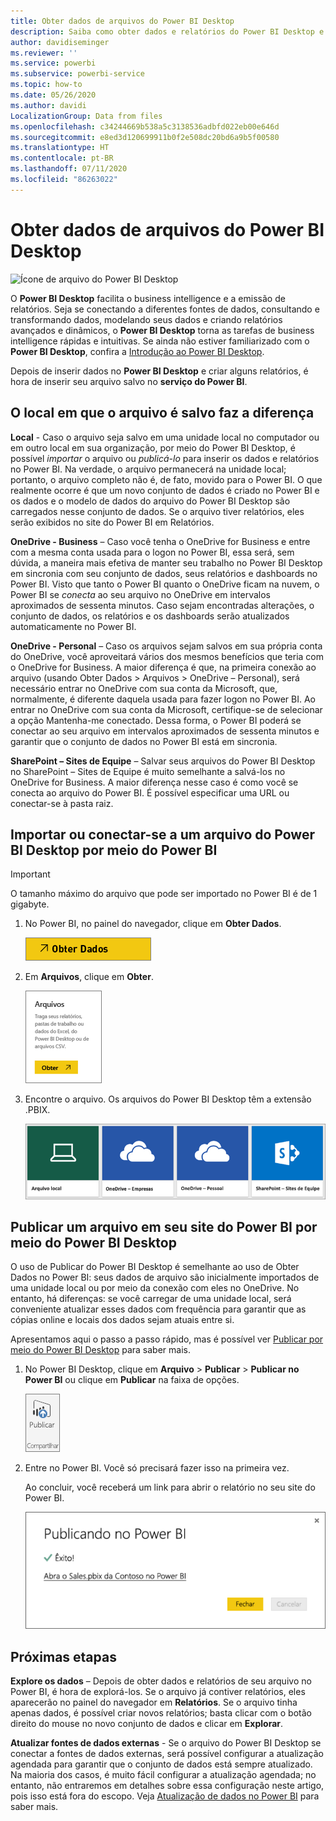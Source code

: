 ```yaml
---
title: Obter dados de arquivos do Power BI Desktop
description: Saiba como obter dados e relatórios do Power BI Desktop e inseri-los no Power BI
author: davidiseminger
ms.reviewer: ''
ms.service: powerbi
ms.subservice: powerbi-service
ms.topic: how-to
ms.date: 05/26/2020
ms.author: davidi
LocalizationGroup: Data from files
ms.openlocfilehash: c34244669b538a5c3138536adbfd022eb00e646d
ms.sourcegitcommit: e8ed3d120699911b0f2e508dc20bd6a9b5f00580
ms.translationtype: HT
ms.contentlocale: pt-BR
ms.lasthandoff: 07/11/2020
ms.locfileid: "86263022"
---
```

# <a name="get-data-from-power-bi-desktop-files"></a>Obter dados de arquivos do Power BI Desktop
![Ícone de arquivo do Power BI Desktop](media/service-desktop-files/pbid_file_icon.png)

O **Power BI Desktop** facilita o business intelligence e a emissão de relatórios. Seja se conectando a diferentes fontes de dados, consultando e transformando dados, modelando seus dados e criando relatórios avançados e dinâmicos, o **Power BI Desktop** torna as tarefas de business intelligence rápidas e intuitivas. Se ainda não estiver familiarizado com o **Power BI Desktop**, confira a [Introdução ao Power BI Desktop](../fundamentals/desktop-getting-started.md).

Depois de inserir dados no **Power BI Desktop** e criar alguns relatórios, é hora de inserir seu arquivo salvo no **serviço do Power BI**.

## <a name="where-your-file-is-saved-makes-a-difference"></a>O local em que o arquivo é salvo faz a diferença
**Local** - Caso o arquivo seja salvo em uma unidade local no computador ou em outro local em sua organização, por meio do Power BI Desktop, é possível *importar* o arquivo ou *publicá-lo* para inserir os dados e relatórios no Power BI. Na verdade, o arquivo permanecerá na unidade local; portanto, o arquivo completo não é, de fato, movido para o Power BI. O que realmente ocorre é que um novo conjunto de dados é criado no Power BI e os dados e o modelo de dados do arquivo do Power BI Desktop são carregados nesse conjunto de dados. Se o arquivo tiver relatórios, eles serão exibidos no site do Power BI em Relatórios.

**OneDrive - Business** – Caso você tenha o OneDrive for Business e entre com a mesma conta usada para o logon no Power BI, essa será, sem dúvida, a maneira mais efetiva de manter seu trabalho no Power BI Desktop em sincronia com seu conjunto de dados, seus relatórios e dashboards no Power BI. Visto que tanto o Power BI quanto o OneDrive ficam na nuvem, o Power BI se *conecta* ao seu arquivo no OneDrive em intervalos aproximados de sessenta minutos. Caso sejam encontradas alterações, o conjunto de dados, os relatórios e os dashboards serão atualizados automaticamente no Power BI.

**OneDrive - Personal** – Caso os arquivos sejam salvos em sua própria conta do OneDrive, você aproveitará vários dos mesmos benefícios que teria com o OneDrive for Business. A maior diferença é que, na primeira conexão ao arquivo (usando Obter Dados > Arquivos > OneDrive – Personal), será necessário entrar no OneDrive com sua conta da Microsoft, que, normalmente, é diferente daquela usada para fazer logon no Power BI. Ao entrar no OneDrive com sua conta da Microsoft, certifique-se de selecionar a opção Mantenha-me conectado. Dessa forma, o Power BI poderá se conectar ao seu arquivo em intervalos aproximados de sessenta minutos e garantir que o conjunto de dados no Power BI está em sincronia.

**SharePoint – Sites de Equipe** – Salvar seus arquivos do Power BI Desktop no SharePoint – Sites de Equipe é muito semelhante a salvá-los no OneDrive for Business. A maior diferença nesse caso é como você se conecta ao arquivo do Power BI. É possível especificar uma URL ou conectar-se à pasta raiz.

## <a name="import-or-connect-to-a-power-bi-desktop-file-from-power-bi"></a>Importar ou conectar-se a um arquivo do Power BI Desktop por meio do Power BI
>[!IMPORTANT]
>O tamanho máximo do arquivo que pode ser importado no Power BI é de 1 gigabyte.

1. No Power BI, no painel do navegador, clique em **Obter Dados**.
   
   ![Captura de tela de Obter Dados mostrando o botão no painel de navegação.](media/service-desktop-files/pbid_get_data_button.png)
2. Em **Arquivos**, clique em **Obter**.
   
   ![Captura de tela da caixa de diálogo Arquivos mostrando o botão Obter.](media/service-desktop-files/pbid_files_get.png)
3. Encontre o arquivo. Os arquivos do Power BI Desktop têm a extensão .PBIX.
   
   ![Captura de tela de quatro blocos para localizar o arquivo mostrando os blocos Arquivo Local, OneDrive for Business, OneDrive Pessoal e SharePoint.](media/service-desktop-files/pbid_find_your_file.png)

## <a name="publish-a-file-from-power-bi-desktop-to-your-power-bi-site"></a>Publicar um arquivo em seu site do Power BI por meio do Power BI Desktop
O uso de Publicar do Power BI Desktop é semelhante ao uso de Obter Dados no Power BI: seus dados de arquivo são inicialmente importados de uma unidade local ou por meio da conexão com eles no OneDrive. No entanto, há diferenças: se você carregar de uma unidade local, será conveniente atualizar esses dados com frequência para garantir que as cópias online e locais dos dados sejam atuais entre si. 

Apresentamos aqui o passo a passo rápido, mas é possível ver [Publicar por meio do Power BI Desktop](../create-reports/desktop-upload-desktop-files.md) para saber mais.

1. No Power BI Desktop, clique em **Arquivo** > **Publicar** > **Publicar no Power BI** ou clique em **Publicar** na faixa de opções.
   
   ![Captura de tela de Publicar na faixa de opções mostrando como usar o botão Publicar por meio do Power BI Desktop.](media/service-desktop-files/pbid_publish.png)
2. Entre no Power BI. Você só precisará fazer isso na primeira vez.
   
   Ao concluir, você receberá um link para abrir o relatório no seu site do Power BI.
   
   ![Captura de tela da caixa de diálogo Confirmação de entrada mostrando que você entrou com êxito com um link para abrir o relatório.](media/service-desktop-files/pbid_publishing.png)

## <a name="next-steps"></a>Próximas etapas
**Explore os dados** – Depois de obter dados e relatórios de seu arquivo no Power BI, é hora de explorá-los. Se o arquivo já contiver relatórios, eles aparecerão no painel do navegador em **Relatórios**. Se o arquivo tinha apenas dados, é possível criar novos relatórios; basta clicar com o botão direito do mouse no novo conjunto de dados e clicar em **Explorar**.

**Atualizar fontes de dados externas** - Se o arquivo do Power BI Desktop se conectar a fontes de dados externas, será possível configurar a atualização agendada para garantir que o conjunto de dados está sempre atualizado. Na maioria dos casos, é muito fácil configurar a atualização agendada; no entanto, não entraremos em detalhes sobre essa configuração neste artigo, pois isso está fora do escopo. Veja [Atualização de dados no Power BI](refresh-data.md) para saber mais.
